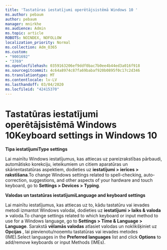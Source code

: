 ```yaml
---
title: 'Tastatūras iestatījumi operētājsistēmā Windows 10 '
ms.author: pebaum
author: pebaum
manager: mnirkhe
ms.audience: Admin
ms.topic: article
ROBOTS: NOINDEX, NOFOLLOW
localization_priority: Normal
ms.collection: Adm_O365
ms.custom:
- "9001692"
- "3769"
ms.openlocfilehash: 0359163206ef9ddf0bac7b0ee4b44ed3a016f918
ms.sourcegitcommit: 4c64a8974c87fa69babaf920b0895f0c17c2d346
ms.translationtype: MT
ms.contentlocale: lv-LV
ms.lasthandoff: 03/04/2020
ms.locfileid: "42415370"
---
```

# <a name="keyboard-settings-in-windows-10"></a><span data-ttu-id="2f155-102">Tastatūras iestatījumi operētājsistēmā Windows 10</span><span class="sxs-lookup"><span data-stu-id="2f155-102">Keyboard settings in Windows 10</span></span>

<span data-ttu-id="2f155-103">**Tipa iestatījumi**</span><span class="sxs-lookup"><span data-stu-id="2f155-103">**Type settings**</span></span>

<span data-ttu-id="2f155-104">Lai mainītu Windows iestatījumus, kas attiecas uz pareizrakstības pārbaudi, automātisko korekciju, ieteikumiem un citiem aparatūras un skārientastatūras aspektiem, dodieties uz **iestatījumi > ierīces > rakstīšana**.</span><span class="sxs-lookup"><span data-stu-id="2f155-104">To change Windows settings related to spell-checking, auto-correction, suggestions, and other aspects of your hardware and touch keyboard, go to **Settings > Devices > Typing**.</span></span> 

<span data-ttu-id="2f155-105">**Valodas un tastatūras iestatījumi**</span><span class="sxs-lookup"><span data-stu-id="2f155-105">**Language and keyboard settings**</span></span>

<span data-ttu-id="2f155-106">Lai mainītu iestatījumus, kas attiecas uz to, kādu tastatūru vai ievades metodi izmantot Windows valodai, dodieties uz **iestatījumi > laiks & valoda >** valoda.</span><span class="sxs-lookup"><span data-stu-id="2f155-106">To change settings related to which keyboard or input method to use for a Windows language, go to **Settings > Time & Language > Language**.</span></span> <span data-ttu-id="2f155-107">Sarakstā **vēlamās valodas** atlasiet valodas un noklikšķiniet uz **Opcijas** , lai pievienotu/noņemtu tastatūras vai ievades metodes (IME).</span><span class="sxs-lookup"><span data-stu-id="2f155-107">Select languages in the **Preferred languages** list and click **Options** to add/remove keyboards or input Methods (IMEs).</span></span>
